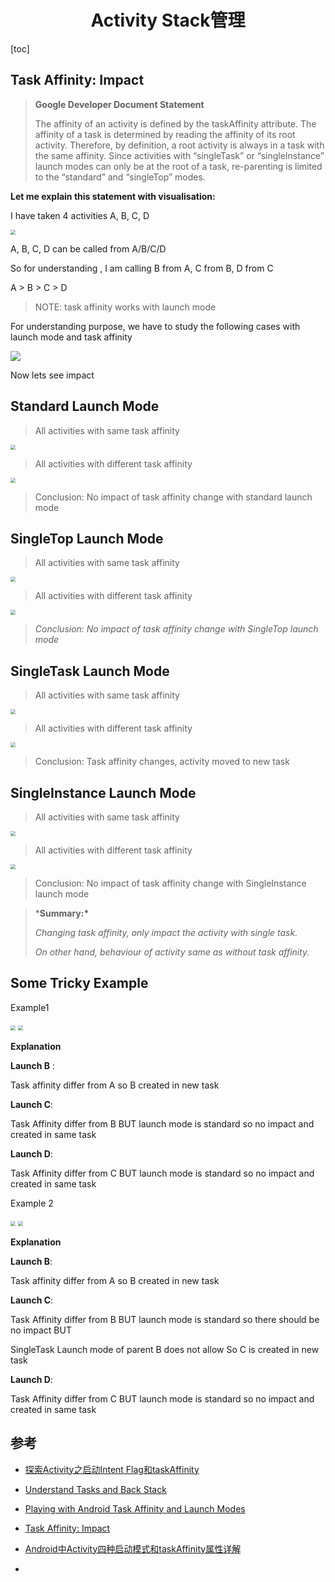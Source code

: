 <h1 align="center">Activity Stack管理</h1>

[toc]

## Task Affinity: Impact

> **Google Developer Document Statement**
>
> The affinity of an activity is defined by the taskAffinity attribute. The affinity of a task is determined by reading the affinity of its root activity. Therefore, by definition, a root activity is always in a task with the same affinity. Since activities with “singleTask” or “singleInstance” launch modes can only be at the root of a task, re-parenting is limited to the “standard” and “singleTop” modes.

**Let me explain this statement with visualisation:**

I have taken 4 activities A, B, C, D

<img src="./media/activitytask/activity-task-1.png" style="zoom:50%;" />

A, B, C, D can be called from A/B/C/D

So for understanding , I am calling B from A, C from B, D from C

A > B > C > D

> NOTE: task affinity works with launch mode

For understanding purpose, we have to study the following cases with launch mode and task affinity

![](./media/activitytask/activity-task-2.png)

Now lets see impact

## Standard Launch Mode

> All activities with same task affinity

<img src="./media/activitytask/activity-task-3.png" style="zoom:50%;" />

> All activities with different task affinity

<img src="./media/activitytask/activity-task-4.png" style="zoom:50%;" />

> Conclusion: No impact of task affinity change with standard launch mode

## SingleTop Launch Mode

> All activities with same task affinity

<img src="./media/activitytask/activity-task-5.png" style="zoom:50%;" />

> All activities with different task affinity

<img src="./media/activitytask/activity-task-6.png" style="zoom:50%;" />

> *Conclusion: No impact of task affinity change with SingleTop launch mode*

## SingleTask Launch Mode

> All activities with same task affinity

<img src="./media/activitytask/activity-task-7.png" style="zoom:50%;" />

> All activities with different task affinity

<img src="./media/activitytask/activity-task-8.png" style="zoom:50%;" />

> Conclusion: Task affinity changes, activity moved to new task

## SingleInstance Launch Mode

> All activities with same task affinity

<img src="./media/activitytask/activity-task-9.png" style="zoom:50%;" />

> All activities with different task affinity

<img src="./media/activitytask/activity-task-10.png" style="zoom:50%;" />

> Conclusion: No impact of task affinity change with SingleInstance launch mode

> ***Summary:\***
>
> *Changing task affinity, only impact the activity with single task.*
>
> *On other hand, behaviour of activity same as without task affinity.*

## Some Tricky Example

Example1

<img src="./media/activitytask/activity-task-11.png" style="zoom:50%;" />

<img src="./media/activitytask/activity-task-12.png" style="zoom:50%;" />

**Explanation**

**Launch B** :

Task affinity differ from A so B created in new task

**Launch C**:

Task Affinity differ from B BUT launch mode is standard so no impact and created in same task

**Launch D**:

Task Affinity differ from C BUT launch mode is standard so no impact and created in same task

Example 2

<img src="./media/activitytask/activity-task-13.png" style="zoom:50%;" />

<img src="./media/activitytask/activity-task-14.png" style="zoom:50%;" />

**Explanation**

**Launch B**:

Task affinity differ from A so B created in new task

**Launch C**:

Task Affinity differ from B BUT launch mode is standard so there should be no impact BUT

SingleTask Launch mode of parent B does not allow So C is created in new task

**Launch D**:

Task Affinity differ from C BUT launch mode is standard so no impact and created in same task







## 参考

* [探索Activity之启动Intent Flag和taskAffinity](https://www.jianshu.com/p/c97688eb5056)

* [Understand Tasks and Back Stack](https://developer.android.com/guide/components/activities/tasks-and-back-stack)
* [Playing with Android Task Affinity and Launch Modes](https://medium.com/@veeresh.charantimath8/playing-with-android-task-affinity-and-launch-modes-5c36a0421e83)
* [Task Affinity: Impact](https://medium.com/@jangraajit/task-affinity-impact-31d9032642d4)
* [Android中Activity四种启动模式和taskAffinity属性详解](https://blog.csdn.net/zhangjg_blog/article/details/10923643)
* 